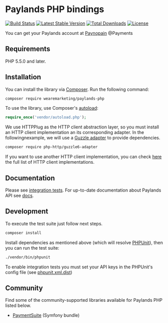 # Paylands PHP bindings

[![Build Status](https://travis-ci.org/wearemarketing/paylands-php.svg?branch=master)](https://travis-ci.org/wearemarketing/paylands-php)
[![Latest Stable Version](https://poser.pugx.org/wearemarketing/paylands-php/v/stable.svg)](https://packagist.org/packages/wearemarketing/paylands-php)
[![Total Downloads](https://poser.pugx.org/wearemarketing/paylands-php/downloads.svg)](https://packagist.org/packages/wearemarketing/paylands-php)
[![License](https://poser.pugx.org/wearemarketing/paylands-php/license.svg)](https://packagist.org/packages/wearemarketing/paylands-php)

You can get your Paylands account at [Paynopain](https://http://paylands.com/)
@Payments

## Requirements

PHP 5.5.0 and later.

## Installation

You can install the library via [Composer](http://getcomposer.org/). Run the following command:

```bash
composer require wearemarketing/paylands-php
```

To use the library, use Composer's [autoload](https://getcomposer.org/doc/01-basic-usage.md#autoloading):

```php
require_once('vendor/autoload.php');
```

We use HTTPPlug as the HTTP client abstraction layer, so you must install an HTTP client implementation an its corresponding
adapter. In the followingnexample, we will use a [Guzzle adapter](https://github.com/php-http/guzzle6-adapter) to provide dependencies.

```bash
composer require php-http/guzzle6-adapter
```

If you want to use another HTTP client implementation, you can check [here](https://packagist.org/providers/php-http/client-implementation) the full list of HTTP client implementations. 


## Documentation

Please see [integration tests](./tests/Integration). For up-to-date documentation about Paylands API see [docs](https://paylands.docs.apiary.io/).

## Development

To execute the test suite just follow next steps.

```bash
composer install
```

Install dependencies as mentioned above (which will resolve [PHPUnit](http://packagist.org/packages/phpunit/phpunit)), then you can run the test suite:

```bash
./vendor/bin/phpunit
```

To enable integration tests you must set your API keys in the PHPUnit's config file (see [phpunit.xml.dist](./phpunit.xml.dist)) 

## Community

Find some of the community-supported libraries available for Paylands PHP listed below.

* [PaymentSuite](https://github.com/PaymentSuite/paymentsuite) (Symfony bundle)


